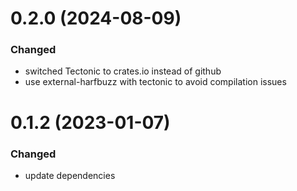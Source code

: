 # 0.2.0 (2024-08-09)

### Changed
- switched Tectonic to crates.io instead of github
- use external-harfbuzz with tectonic to avoid compilation issues

# 0.1.2 (2023-01-07)

### Changed
- update dependencies
